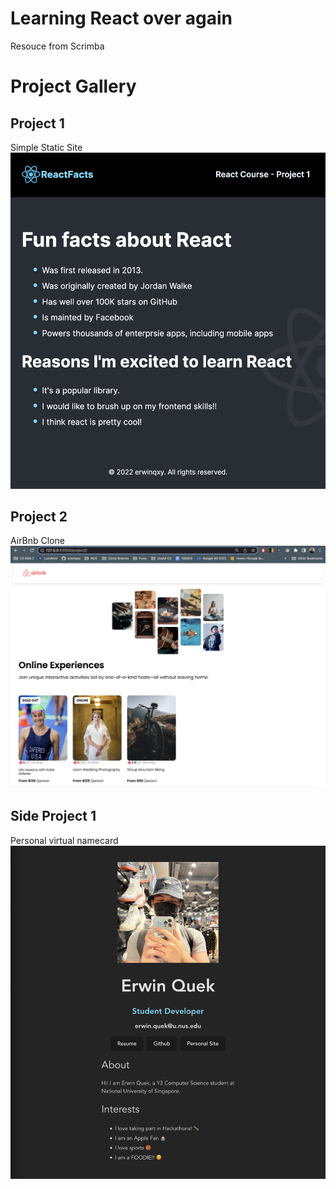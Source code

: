 # Learning React over again
Resouce from Scrimba

# Project Gallery 
## Project 1 
Simple Static Site 
![P1](./project1/progress/3-final.png)

## Project 2 
AirBnb Clone 
![P2](./project2/images/final.png)

## Side Project 1 
Personal virtual namecard
![SP1](./side-project/name-card/src/assets/namecard.png)
